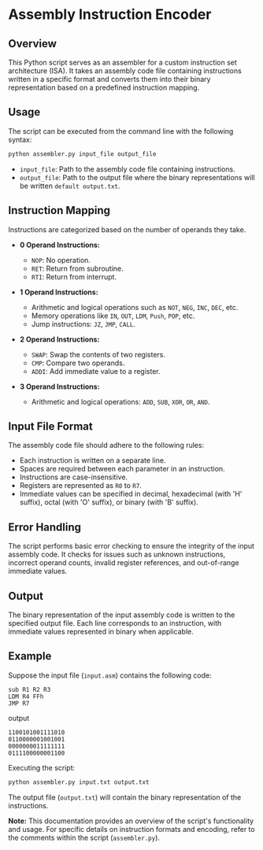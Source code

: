 # Assembly Instruction Encoder

## Overview
This Python script serves as an assembler for a custom instruction set architecture (ISA). It takes an assembly code file containing instructions written in a specific format and converts them into their binary representation based on a predefined instruction mapping.

## Usage
The script can be executed from the command line with the following syntax:
```bash
python assembler.py input_file output_file
```
- `input_file`: Path to the assembly code file containing instructions.
- `output_file`: Path to the output file where the binary representations will be written `default output.txt`.

## Instruction Mapping
Instructions are categorized based on the number of operands they take.

- **0 Operand Instructions:**
  - `NOP`: No operation.
  - `RET`: Return from subroutine.
  - `RTI`: Return from interrupt.

- **1 Operand Instructions:**
  - Arithmetic and logical operations such as `NOT`, `NEG`, `INC`, `DEC`, etc.
  - Memory operations like `IN`, `OUT`, `LDM`, `Push`, `POP`, etc.
  - Jump instructions: `JZ`, `JMP`, `CALL`.

- **2 Operand Instructions:**
  - `SWAP`: Swap the contents of two registers.
  - `CMP`: Compare two operands.
  - `ADDI`: Add immediate value to a register.

- **3 Operand Instructions:**
  - Arithmetic and logical operations: `ADD`, `SUB`, `XOR`, `OR`, `AND`.

## Input File Format
The assembly code file should adhere to the following rules:
- Each instruction is written on a separate line.
- Spaces are required between each parameter in an instruction.
- Instructions are case-insensitive.
- Registers are represented as `R0` to `R7`.
- Immediate values can be specified in decimal, hexadecimal (with 'H' suffix), octal (with 'O' suffix), or binary (with 'B' suffix).

## Error Handling
The script performs basic error checking to ensure the integrity of the input assembly code. It checks for issues such as unknown instructions, incorrect operand counts, invalid register references, and out-of-range immediate values.

## Output
The binary representation of the input assembly code is written to the specified output file. Each line corresponds to an instruction, with immediate values represented in binary when applicable.

## Example
Suppose the input file (`input.asm`) contains the following code:
```assembly
sub R1 R2 R3
LDM R4 FFh
JMP R7
```
output
```assembly
1100101001111010
0110000001001001
0000000011111111
0111100000001100
```

Executing the script:
```bash
python assembler.py input.txt output.txt
```
The output file (`output.txt`) will contain the binary representation of the instructions.

**Note:** This documentation provides an overview of the script's functionality and usage. For specific details on instruction formats and encoding, refer to the comments within the script (`assembler.py`).